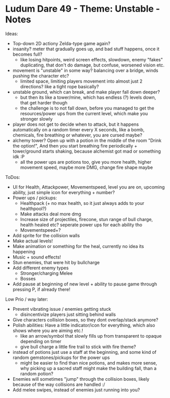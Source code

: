 # Ludum Dare 49 - Theme: Unstable - Notes

Ideas:
- Top-down 2D actiony Zelda-type game again?
- insanity? meter that gradually goes up, and bad stuff happens, once it becomes full?
	- like losing hitpoints, weird screen effects, slowdown, enemy "fakes" duplicating, that don't do damage, but confuse, worsened vision etc.
- movement is "unstable" in some way? balancing over a bridge, winds pushing the character etc?
	- limited space, limiting players movement into almost just 2 directions? like a tight rope basically?
- unstable ground, which can break, and make player fall down deeper?
	- but then its like a tower/mine, which has endless (?) levels down, that get harder though
	- the challenge is to not fall down, before you managed to get the resources/power ups from the current level, which make you stronger slowly
- player does not get to decide when to attack, but it happens automatically on a random timer every X seconds, like a bomb, chemicals, fire breathing or whatever, you are cursed maybe?
- alchemy tower? Open up with a potion in the middle of the room "Drink the option!", And then you start breathing fire periodically + tower/ground starts shaking, because alchemist got mad or something idk :P
	- all the power ups are potions too, give you more health, higher movement speed, maybe more DMG, change fire shape maybe
	
	

ToDos:
- UI for Health, Attackpower, Movementspeed, level you are on, upcoming ability, just simple icon for everything + number?
- Power ups / pickups:
	- Healthpack (+ no max health, so it just always adds to your healthpool?)
	- Make attacks deal more dmg
	- Increase size of projectiles, firecone, stun range of bull charge, health healed etc? seperate power ups for each ability tho
	- Movementspeed+?
- Add sprite for the collision walls
- Make actual levels!
- Make animation or something for the heal, currently no idea its happening
- Music + sound effects!
- Stun enemies, that were hit by bullcharge
- Add different enemy types
  - Stronger/charging Melee
  - Bosses
- Add pause at beginning of new level + ability to pause game through pressing P, if already there!

Low Prio / way later:
- Prevent vibrating issue / enemies getting stuck
	- disincentivize players just sitting behind walls
- Give characters collision boxes, so they dont overlap/stack anymore?
- Polish abilities: Have a little indicator/icon for everything, which also shows where you are aiming etc.!
	- like an arrow/symbol that slowly fills up from transparent to opaque depending on timer
	- give bull charge a little fire trail to stick with fire theme?
- instead of potions just use a staff at the beginning, and some kind of random gemstones/pickups for the power ups
	- might be easier to find than nice potions, and makes more sense, why picking up a sacred staff might make the building fall, than a random potion?
- Enemies will sometimes "jump" through the collision boxes, likely because of the way collisions are handled :/
- Add melee swipes, instead of enemies just running into you?
